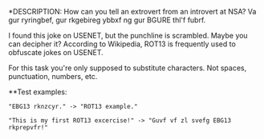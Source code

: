 *DESCRIPTION:
How can you tell an extrovert from an introvert at NSA?
Va gur ryringbef, gur rkgebireg ybbxf ng gur BGURE thl'f fubrf.

I found this joke on USENET, but the punchline is scrambled. Maybe you can decipher it?
According to Wikipedia, ROT13 is frequently used to obfuscate jokes on USENET.

For this task you're only supposed to substitute characters. Not spaces, punctuation, numbers, etc.

**Test examples:

```console
"EBG13 rknzcyr." -> "ROT13 example."

"This is my first ROT13 excercise!" -> "Guvf vf zl svefg EBG13 rkprepvfr!"
```